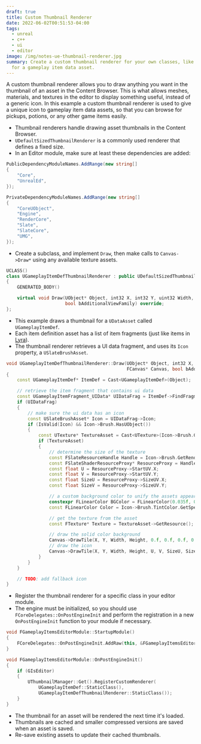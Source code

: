 ```yaml
---
draft: true
title: Custom Thumbnail Renderer
date: 2022-06-02T00:51:53-04:00
tags:
  - unreal
  - c++
  - ui
  - editor
image: /img/notes-ue-thumbnail-renderer.jpg
summary: Create a custom thumbnail renderer for your own classes, like an icon
  for a gameplay item data asset.
---
```

A custom thumbnail renderer allows you to draw anything you want in the thumbnail of an asset in the Content Browser. This is what allows meshes, materials, and textures in the editor to display something useful, instead of a generic icon. In this example a custom thumbnail renderer is used to give a unique icon to gameplay item data assets, so that you can browse for pickups, potions, or any other game items easily.

- Thumbnail renderers handle drawing asset thumbnails in the Content Browser.
- `UDefaultSizedThumbnailRenderer` is a commonly used renderer that defines a fixed size.
- In an Editor module, make sure at least these dependencies are added:

```c#
PublicDependencyModuleNames.AddRange(new string[]
{
	"Core",
	"UnrealEd",
});

PrivateDependencyModuleNames.AddRange(new string[]
{
	"CoreUObject",
	"Engine",
	"RenderCore",
	"Slate",
	"SlateCore",
	"UMG",
});
```

- Create a subclass, and implement `Draw`, then make calls to `Canvas->Draw*` using any available texture assets.

```c++
UCLASS()
class UGameplayItemDefThumbnailRenderer : public UDefaultSizedThumbnailRenderer
{
	GENERATED_BODY()

	virtual void Draw(UObject* Object, int32 X, int32 Y, uint32 Width, uint32 Height, FRenderTarget* Viewport, FCanvas* Canvas,
					  bool bAdditionalViewFamily) override;
};
```

- This example draws a thumbnail for a `UDataAsset` called `UGameplayItemDef`.
- Each item definition asset has a list of item fragments (just like items in [Lyra](https://docs.unrealengine.com/5.0/en-US/lyra-sample-game-in-unreal-engine/)).
- The thumbnail renderer retrieves a UI data fragment, and uses its `Icon` property, a `USlateBrushAsset`.

```c++
void UGameplayItemDefThumbnailRenderer::Draw(UObject* Object, int32 X, int32 Y, uint32 Width, uint32 Height, FRenderTarget* Viewport,
											 FCanvas* Canvas, bool bAdditionalViewFamily)
{
	const UGameplayItemDef* ItemDef = Cast<UGameplayItemDef>(Object);

	// retrieve the item fragment that contains ui data
	const UGameplayItemFragment_UIData* UIDataFrag = ItemDef->FindFragment<UGameplayItemFragment_UIData>();
	if (UIDataFrag)
	{
		// make sure the ui data has an icon
		const USlateBrushAsset* Icon = UIDataFrag->Icon;
		if (IsValid(Icon) && Icon->Brush.HasUObject())
		{
			const UTexture* TextureAsset = Cast<UTexture>(Icon->Brush.GetResourceObject());
			if (TextureAsset)
			{
				// determine the size of the texture
				const FSlateResourceHandle Handle = Icon->Brush.GetRenderingResource();
				const FSlateShaderResourceProxy* ResourceProxy = Handle.GetResourceProxy();
				const float U = ResourceProxy->StartUV.X;
				const float V = ResourceProxy->StartUV.Y;
				const float SizeU = ResourceProxy->SizeUV.X;
				const float SizeV = ResourceProxy->SizeUV.Y;

				// a custom background color to unify the assets appearance
				constexpr FLinearColor BGColor = FLinearColor(0.035f, 0.033f, 0.02f);
				const FLinearColor Color = Icon->Brush.TintColor.GetSpecifiedColor();

				// get the texture from the asset
				const FTexture* Texture = TextureAsset->GetResource();

				// draw the solid color background
				Canvas->DrawTile(X, Y, Width, Height, 0.f, 0.f, 0.f, 0.f, BGColor, GWhiteTexture, true);
				// draw the icon
				Canvas->DrawTile(X, Y, Width, Height, U, V, SizeU, SizeV, Color, Texture, true);
			}
		}
	}

	// TODO: add fallback icon
}
```

- Register the thumbnail renderer for a specific class in your editor module.
- The engine must be initialized, so you should use `FCoreDelegates::OnPostEngineInit` and perform the registration in a new `OnPostEngineInit` function to your module if necessary.

```c++
void FGameplayItemsEditorModule::StartupModule()
{
	FCoreDelegates::OnPostEngineInit.AddRaw(this, &FGameplayItemsEditorModule::OnPostEngineInit);
}

void FGameplayItemsEditorModule::OnPostEngineInit()
{
	if (GIsEditor)
	{
		UThumbnailManager::Get().RegisterCustomRenderer(
			UGameplayItemDef::StaticClass(),
			UGameplayItemDefThumbnailRenderer::StaticClass());
	}
}
```

- The thumbnail for an asset will be rendered the next time it's loaded.
- Thumbnails are cached and smaller compressed versions are saved when an asset is saved.
- Re-save existing assets to update their cached thumbnails.
